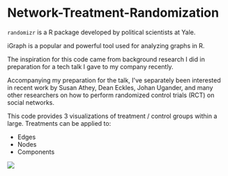 # Network-Treatment-Randomization
`randomizr` is a R package developed by political scientists at Yale.

iGraph is a popular and powerful tool used for analyzing graphs in R.

The inspiration for this code came from background research I did in preparation for a tech talk I gave to my company recently. 

Accompanying my preparation for the talk, I've separately been interested in recent work by Susan Athey, Dean Eckles, Johan Ugander, and many other researchers on how to perform randomized control trials (RCT) on social networks.

This code provides 3 visualizations of treatment / control groups within a large. Treatments can be applied to:

* Edges
* Nodes
* Components

![](https://i.imgur.com/v876dTL.png)
